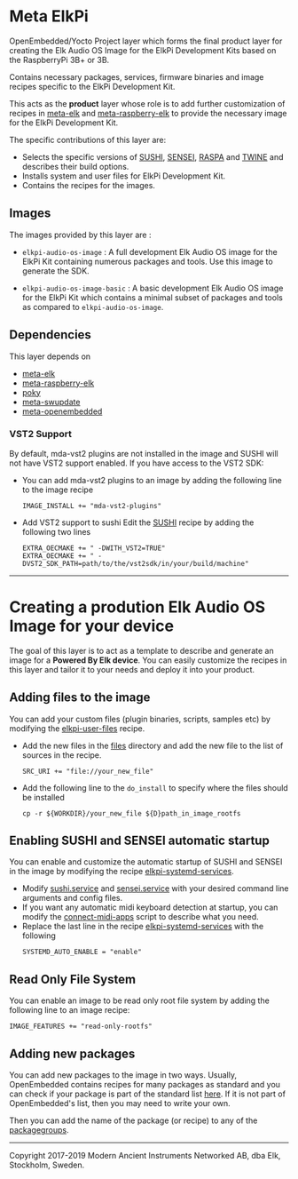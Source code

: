 # Meta ElkPi
OpenEmbedded/Yocto Project layer which forms the final product layer for
 creating the Elk Audio OS Image for the ElkPi Development Kits based on the
 RaspberryPi 3B+ or 3B.

Contains necessary packages, services, firmware binaries and image recipes
 specific to the ElkPi Development Kit.

This acts as the **product** layer whose role is to
add further customization of recipes in
 [meta-elk](https://github.com/elk-audio/meta-elk) and
 [meta-raspberry-elk](https://github.com/elk-audio/meta-raspberrypi-elk) to
 provide the necessary image for the ElkPi Development Kit.

The specific contributions of this layer are:

 - Selects the specific versions of [SUSHI](https://github.com/elk-audio/sushi),
  [SENSEI](https://github.com/elk-audio/sensei),
   [RASPA](https://github.com/elk-audio/raspa) and
   [TWINE](https://github.com/elk-audio/twine) and describes their build options.
 - Installs system and user files for ElkPi Development Kit.
 - Contains the recipes for the images.

## Images
The images provided by this layer are :

 - `elkpi-audio-os-image` : A full development Elk Audio OS image for the ElkPi
   Kit containing numerous packages and tools. Use this image to generate the
    SDK.

- `elkpi-audio-os-image-basic` : A basic development Elk Audio OS image for the
   ElkPi Kit which contains a minimal subset of packages and tools as compared
    to `elkpi-audio-os-image`.

## Dependencies
This layer depends on

 - [meta-elk](https://github.com/elk-audio/meta-elk)
 - [meta-raspberry-elk](https://github.com/elk-audio/meta-raspberrypi-elk)
 - [poky](http://git.yoctoproject.org/cgit/cgit.cgi/poky/)
 - [meta-swupdate](https://github.com/sbabic/meta-swupdate)
 - [meta-openembedded](https://git.openembedded.org/meta-openembedded)

### VST2 Support
By default, mda-vst2 plugins are not installed in the image and SUSHI will not
 have VST2 support enabled. If you have access to the VST2 SDK:

- You can add mda-vst2 plugins to an image by adding the following line to the
  image recipe  
    ```
    IMAGE_INSTALL += "mda-vst2-plugins"
    ```   
- Add VST2 support to sushi Edit the
  [SUSHI](recipes-binaries/sushi/sushi_git.bbappend) recipe by adding the
   following two lines  
    ```
    EXTRA_OECMAKE += " -DWITH_VST2=TRUE"
    EXTRA_OECMAKE += " -DVST2_SDK_PATH=path/to/the/vst2sdk/in/your/build/machine"
    ```

---

# Creating a prodution Elk Audio OS Image for your device
The goal of this layer is to act as a template to describe and generate an
 image for a  **Powered By Elk device**. You can easily customize the recipes
 in this layer and tailor it to your needs and deploy it into your product.

## Adding files to the image
You can add your custom files (plugin binaries, scripts, samples etc) by
 modifying the
 [elkpi-user-files](recipes-core/elkpi-user-files/elkpi-user-files_0.1.bb) recipe.

 - Add the new files in the [files](recipes-core/elkpi-user-files/files)
   directory and add the new file to the list of sources in the recipe.  
   ```
   SRC_URI += "file://your_new_file"
   ```
 - Add the following line to the `do_install` to specify where the files should
   be installed  
   ```
   cp -r ${WORKDIR}/your_new_file ${D}path_in_image_rootfs
   ```

## Enabling SUSHI and SENSEI automatic startup
You can enable and customize the automatic startup of SUSHI and SENSEI in the
 image by modifying the recipe
 [elkpi-systemd-services](recipes-core/elkpi-systemd-services/elkpi-systemd-services_0.1.bb).

- Modify [sushi.service](recipes-core/elkpi-systemd-services/files/sushi.service)
  and [sensei.service](recipes-core/elkpi-systemd-services/files/sensei.service)
  with your desired command line arguments and config files.
- If you want any automatic midi keyboard detection at startup, you can modify
  the [connect-midi-apps](recipes-core/elkpi-system-files/files/connect-midi-apps)
  script to describe what you need.
- Replace the last line in the recipe
  [elkpi-systemd-services](recipes-core/elkpi-systemd-services/elkpi-systemd-services_0.1.bb)
  with the following  
   ```
   SYSTEMD_AUTO_ENABLE = "enable"
   ```

## Read Only File System
You can enable an image to be read only root file system by adding the following line to an image recipe:  
```
IMAGE_FEATURES += "read-only-rootfs"
```

## Adding new packages
You can add new packages to the image in two ways. Usually, OpenEmbedded contains recipes for many packages as standard and you can check if your package is part of the standard list [here](https://layers.openembedded.org/layerindex/branch/warrior/recipes/). If it is not part of OpenEmbedded's list, then you may need to write your own.

Then you can add the name of the package (or recipe) to any of the [packagegroups](recipes-core/packagegroups).

---
Copyright 2017-2019 Modern Ancient Instruments Networked AB, dba Elk, Stockholm, Sweden.